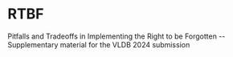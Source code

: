 # RTBF
Pitfalls and Tradeoffs in Implementing the Right to be Forgotten
-- Supplementary material for the VLDB 2024 submission
